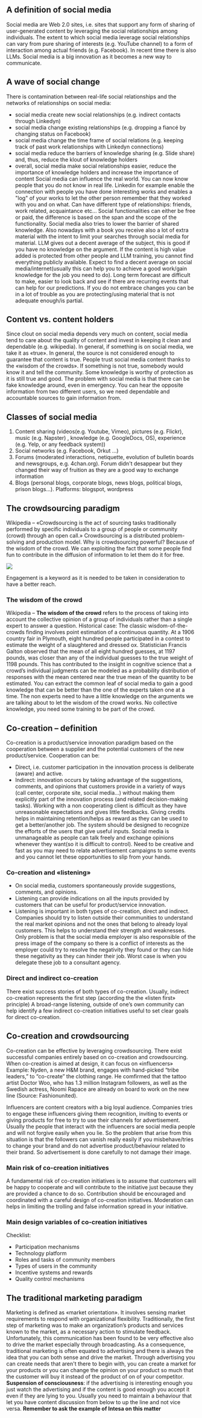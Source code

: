 ## A definition of social media
Social media are Web 2.0 sites, i.e. sites that support any form of sharing of user-generated content by leveraging the social relationships among individuals. The extent to which social media leverage social relationships can vary from pure sharing of interests (e.g. YouTube channel) to a form of interaction among actual friends (e.g. Facebook).
In recent time there is also LLMs. Social media is a big innovation as it becomes a new way to communicate. 
## A wave of social change
There is contamination between real-life social relationships and the networks of
relationships on social media:
- social media create new social relationships (e.g. indirect contacts through Linkedyn)
- social media change existing relationships (e.g. dropping a fiancé by changing status on Facebook)
- social media change the time frame of social relations (e.g. keeping track of past work relationships with Linkedyn connections)
- social media reduce the barriers of knowledge sharing (e.g. Slide share) and, thus, reduce the klout of knowledge holders
- overall, social media make social relationships easier, reduce the importance of knowledge holders and increase the importance of content
Social media can influence the real world. You can now know people that you do not know in real life. Linkedin for example enable the connection with people you have done interesting works and enables a "log" of your works to let the other person remember that they worked with you and on what.
Can have different type of relationships: friends, work related, acquaintance etc...
Social functionalities can either be free or paid, the difference is based on the span and the scope of the functionality.
Social media also tries to lower the barrier of shared knowledge. Also nowadays with a book you receive also a lot of extra material with the intent to limit your searches through social media for material. LLM gives out a decent average of the subject, this is good if you have no knowledge on the argument.
If the content is high value added is protected from other people and LLM training, you cannot find everything publicly available. Expect to find a decent average on social media/internet(usually this can help you to achieve a good work/gain knowledge for the job you need to do).
Long term forecast are difficult to make, easier to look back and see if there are recurring events that can help for our predictions. 
If you do not embrace changes you can be in a lot of trouble as you are protecting/using material that is not adequate enough/is partial. 
## Content vs. content holders
Since clout on social media depends very much on content, social media tend to care about the quality of content and invest in keeping it clean and dependable (e.g. wikipedia).
In general, if something is on social media, we take it as «true». In general, the source is not considered enough to guarantee that content is true. People trust social media content thanks to the «wisdom of the crowds». If something is not true, somebody would know it and tell the community.
Some knowledge is worthy of protection as it is still true and good. The problem with social media is that there can be fake knowledge around, even in emergency. 
You can hear the opposite information from two different users, so we need dependable and accountable sources to gain information from. 
## Classes of social media
1. Content sharing (videos(e.g. Youtube, Vimeo), pictures (e.g. Flickr), music (e.g. Napster) , knowledge (e.g. GoogleDocs, OS), experience (e.g. Yelp, or any feedback system))
2. Social networks (e.g. Facebook, Orkut ...)
3. Forums (moderated interactions, netiquette, evolution of bulletin boards and newsgroups, e.g. 4chan.org). Forum didn't desappear but they changed their way of fruition as they are a good way to exchange information
4. Blogs (personal blogs, corporate blogs, news blogs, political blogs, prison blogs...). Platforms: blogspot, wordpress
## The crowdsourcing paradigm
Wikipedia – «Crowdsourcing is the act of sourcing tasks traditionally performed by specific individuals to a group of people or community (crowd) through an open call.» Crowdsourcing is a distributed problem-solving and production model.
Why is crowdsourcing powerful? Because of the wisdom of the crowd.
We can exploiting the fact that some people find fun to contribute in the diffusion of  information to let them do it for free.

![](https://i.imgur.com/zycN3KM.png)

Engagement is a keyword as it is needed to be taken in consideration to have a better reach.
### The wisdom of the crowd
Wikipedia – **The wisdom of the crowd** refers to the process of taking into account the collective opinion of a group of individuals rather than a single expert to answer a question.
Historical case:
The classic wisdom-of-the-crowds finding involves point estimation of a continuous  quantity. At a 1906 country fair in Plymouth, eight hundred people participated in a contest to estimate the weight of a slaughtered and dressed ox. Statistician Francis Galton observed that the mean of all eight hundred guesses, at 1197 pounds, was closer than any of the individual guesses to the true weight of 1198 pounds. This has contributed to the insight in cognitive science that a crowd’s individual judgments can be modeled as a probability distribution of responses with the mean centered near the true mean of the quantity to be estimated.
You can extract the common leaf of social media to gain a good knowledge that can be better than the one of the experts taken one at a time. The non experts need to have a little knowledge on the arguments we are talking about to let the wisdom of the crowd works. No collective knowledge, you need some training to be part of the crowd.
## Co-creation – definition
Co-creation is a product/service innovation paradigm based on the cooperation between a supplier and the potential customers of the new product/service.
Cooperation can be:
- Direct, i.e. customer participation in the innovation process is deliberate (aware) and active.
- Indirect: innovation occurs by taking advantage of the suggestions, comments, and opinions that customers provide in a variety of ways (call center, corporate site, social media...) without making them explicitly part of the innovation process (and related decision-making tasks).
Working with a non cooperating client is difficult as they have unreasonable expectations and gives little feedbacks.
Giving credits helps in maintaining retention/helps as reward as they can be used to get a better/another job. The system should be designed to recognize the efforts of the users that give useful inputs. 
Social media is unmanageable as people can talk freely and exchange opinions whenever they want(so it is difficult to control).
Need to be creative and fast as you may need to relate advertisement campaigns to some events and you cannot let these opportunities to slip from your hands.
### Co-creation and «listening»
- On social media, customers spontaneously provide suggestions, comments, and opinions.
- Listening can provide indications on all the inputs provided by customers that can be useful for product/service innovation.
- Listening is important in both types of co-creation, direct and indirect.
Companies should try to listen outside their communities to understand the real market opinions and not the ones that belong to already loyal customers. This helps to understand their strength and weaknesses. Only problem is that the social media employer is also responsible of the press image of the company so there is a conflict of interests as the employer could try to resolve the negativity they found or they can hide these negativity as they can hinder their job. Worst case is when you delegate these job to a consultant agency.
### Direct and indirect co-creation
There exist success stories of both types of co-creation.
Usually, indirect co-creation represents the first step (according the the «listen first» principle)
A broad-range listening, outside of one’s own community can help identify a few indirect co-creation initiatives useful to set clear goals for direct co-creation.

## Co-creation and crowdsourcing
Co-creation can be effective by leveraging crowdsourcing.
There exist successful companies entirely based on co-creation and crowdsourcing.
When co-creation is aimed at design, it can focus on «influencers»
Example:
Nyden, a new H&M brand, engages with hand-picked “tribe leaders,” to “co-create” the clothing range. He comfirmed that the tattoo artist Doctor Woo, who has 1.3 million Instagram followers, as well as the Swedish actress, Noomi Rapace are already on board to work on the new line (Source: Fashionunited).

Influencers are content creators with a big loyal audience. Companies tries to engage these influencers giving them recognition, inviting to events or giving products for free to try to use their channels for advertisement. Usually the people that interact with the influencers are social media people and will not forgive easily when you lie. So the problem that arise from this situation is that the followers can vanish really easily if you misbehave/tries to change your brand and do not advertise product/behaviour related to their brand. So advertisement is done carefully to not damage their image.
### Main risk of co-creation initiatives
A fundamental risk of co-creation initiatives is to assume that customers will be  happy to cooperate and will contribute to the initiative just because they are provided a chance to do so. Contribution should be encouraged and coordinated with a careful design of co-creation initiatives.
Moderation can helps in limiting the trolling and false information spread in your initiative. 
### Main design variables of co-creation initiatives
Checklist:
- Participation mechanisms
- Technology platform
- Roles and tasks of community members
- Types of users in the community
- Incentive systems and rewards
- Quality control mechanisms
## The traditional marketing paradigm
Marketing is defined as «market orientation». It involves sensing market requirements to respond with organizational flexibility.
Traditionally, the first step of marketing was to make an organization’s products and services known to the market, as a necessary action to stimulate feedback. Unfortunately, this communication has been found to be very effective also to drive the market especially through broadcasting. As a consequence, traditional marketing is often equated to advertising and there is always the idea that you can both sense and drive the market.
Through advertising you can create needs that aren't there to begin with, you can create a market for your products or you can change the opinion on your product so much that the customer will buy it instead of the product of on of your competitor.
**Suspension of consciousness**: if the advertising is interesting enough you just watch the advertising and if the content is good enough you accept it even if they are lying to you. 
Usually you need to maintain a behaviour that let you have content discussion from below to up the line and not vice versa.
**Remember to ask the example of Intesa on this matter**

